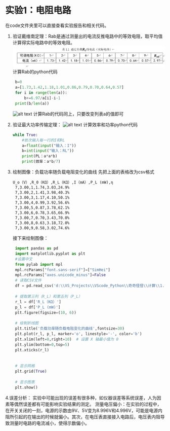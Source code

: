 # 实验1：电阻电路

在code文件夹里可以直接查看实验报告和相关代码。

1. 验证戴维南定理：Rab是通过测量出的电流反推电路中的等效电阻，取平均值计算得实际电路中的等效电阻。
   ![alt text](images/1.png)
   计算Rab的python代码

   ```python
    b=0
    a=[1.73,1.42,1.18,1.01,0.86,0.79,0.70,0.64,0.57]
    for i in range(len(a)):
        b+=6.97/a[i]-i-1
    print(b/len(a))
    ```

    ![alt text](images/2.png)
    计算Rab的代码同上，只要改变列表a的值即可
2. 验证最大功率传输定理：
    ![alt text](images/3.png)
    计算效率和功率python代码

    ```python
    while True:
        #依次输入每一行的I和RL
        a=float(input("输入：I"))
        b=int(input("输入：RL"))
        print(PL：a*a*b)
        print(效率：a*b/7)
   ```

3. 绘制图像：负载功率随负载电阻变化的曲线
   先把上面的表格改为csv格式

   ```csv
   U_o（V）,R_0（KΩ）,R_L（KΩ）,I（mA）,P_L (mW),η
    7,3.00,1,1.74,3.03,24.9%
    7,3.00,2,1.41,3.98,40.3%
    7,3.00,3,1.17,4.10,50.1%
    7,3.00,4,0.99,3.92,56.6%
    7,3.00,5,0.87,3.78,62.1%
    7,3.00,6,0.78,3.65,66.9%
    7,3.00,7,0.70,3.43,70.0%
    7,3.00,8,0.63,3.18,72.0%
    7,3.00,9,0.58,3.02,74.6%
   ```

    接下来绘制图像：

   ```python
    import pandas as pd
    import matplotlib.pyplot as plt
    #设置中文
    from pylab import mpl
    mpl.rcParams["font.sans-serif"]=["SimHei"]
    mpl.rcParams["axes.unicode_minus"]=False
    # 读取CSV文件
    df = pd.read_csv('d:\\VS_Projects\\VScode_Python\\奇奇怪怪\\计算\\1.csv')

    # 提取第三列（R_L）和第五列（P_L）
    r_l = df['R_L（KΩ）']
    p_l = df['P_L (mW)']
    plt.figure(figsize=(10, 6))

    # 绘制折线图
    plt.title('负载功率随负载电阻变化的曲线',fontsize=30)
    plt.plot(r_l, p_l, marker='o', linestyle='-', color='b')
    plt.xlim(left=0,right=10)  # 设置 X 轴最小值为 0
    plt.ylim(bottom=0,top=5)  
    plt.xticks(r_l)


    # 显示网格
    plt.grid(True)

    # 显示图表
    plt.show()
    ```

4.误差分析：
    实验中可能出现的误差有很多种，如仪器误差等系统误差，人为因素等偶然误差都有可能影响实验结果的测定。
    测量电压偏小：在实验的过程中，在开关关闭的一刻，电源的示数由9V、5V变为8.996V和4.996V，可能是电源内阻所引起的在输出的时候就偏小。其次，在电压表直接接入电路后，电压表内阻导致测量时电路的电流减小，使得示数偏小。
